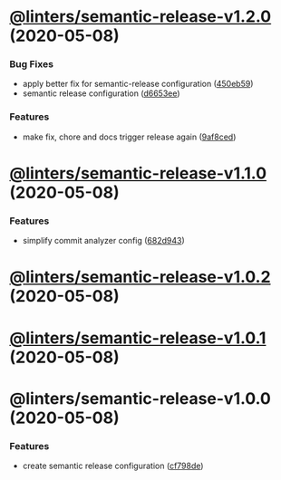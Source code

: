 # [@linters/semantic-release-v1.2.0](https://github.com/developer239/linters/compare/@linters/semantic-release-v1.1.0...@linters/semantic-release-v1.2.0) (2020-05-08)

### Bug Fixes

- apply better fix for semantic-release configuration ([450eb59](https://github.com/developer239/linters/commit/450eb5951efce8ed01ccee9d45af95aa88d89f58))
- semantic release configuration ([d6653ee](https://github.com/developer239/linters/commit/d6653eed5e3525fc4187f03edf34ea8fdb19923a))

### Features

- make fix, chore and docs trigger release again ([9af8ced](https://github.com/developer239/linters/commit/9af8ced434e6fbd31c36b6de581b424e73430cac))

# [@linters/semantic-release-v1.1.0](https://github.com/developer239/linters/compare/@linters/semantic-release-v1.0.2...@linters/semantic-release-v1.1.0) (2020-05-08)

### Features

- simplify commit analyzer config ([682d943](https://github.com/developer239/linters/commit/682d943962fbc9f5bbfed0ecf398d34873a24e8c))

# [@linters/semantic-release-v1.0.2](https://github.com/developer239/linters/compare/@linters/semantic-release-v1.0.1...@linters/semantic-release-v1.0.2) (2020-05-08)

# [@linters/semantic-release-v1.0.1](https://github.com/developer239/linters/compare/@linters/semantic-release-v1.0.0...@linters/semantic-release-v1.0.1) (2020-05-08)

# @linters/semantic-release-v1.0.0 (2020-05-08)

### Features

- create semantic release configuration ([cf798de](https://github.com/developer239/linters/commit/cf798deb95ecfd3bfcc5e0ecefb9d45c67b4035a))
